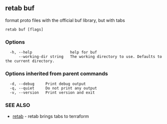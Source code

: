 ## retab buf

format proto files with the official buf library, but with tabs

```
retab buf [flags]
```

### Options

```
  -h, --help                 help for buf
      --working-dir string   The working directory to use. Defaults to the current directory.
```

### Options inherited from parent commands

```
  -d, --debug     Print debug output
  -q, --quiet     Do not print any output
  -v, --version   Print version and exit
```

### SEE ALSO

* [retab](retab.md)	 - retab brings tabs to terraform

